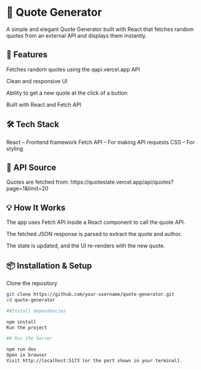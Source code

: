 <h1>📜 Quote Generator</h1>
A simple and elegant Quote Generator built with React that fetches random quotes from an external API and displays them instantly.

<h2>🚀 Features</h2>
Fetches random quotes using the qapi.vercel.app API

Clean and responsive UI

Ability to get a new quote at the click of a button

Built with React and Fetch API

<h2>🛠 Tech Stack</h2>
React – Frontend framework
Fetch API – For making API requests
CSS – For styling

<h2>🔗 API Source</h2>
Quotes are fetched from: 
https://quoteslate.vercel.app/api/quotes?page=1&limit=20

<h2>💡 How It Works</h2>
The app uses Fetch API inside a React component to call the quote API.

The fetched JSON response is parsed to extract the quote and author.

The state is updated, and the UI re-renders with the new quote.


<h2>📦 Installation & Setup</h2>
Clone the repository

```bash
git clone https://github.com/your-username/quote-generator.git
cd quote-generator

##Install dependencies

npm install
Run the project

## Run the Server

npm run dev
Open in browser
Visit http://localhost:5173 (or the port shown in your terminal).
